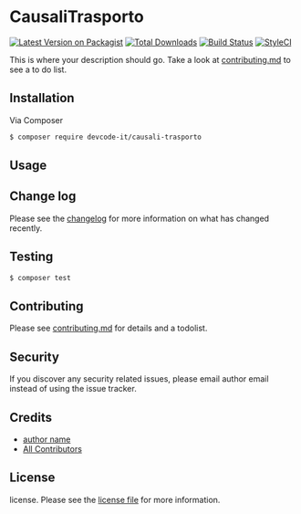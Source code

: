 # CausaliTrasporto

[![Latest Version on Packagist][ico-version]][link-packagist]
[![Total Downloads][ico-downloads]][link-downloads]
[![Build Status][ico-travis]][link-travis]
[![StyleCI][ico-styleci]][link-styleci]

This is where your description should go. Take a look at [contributing.md](contributing.md) to see a to do list.

## Installation

Via Composer

``` bash
$ composer require devcode-it/causali-trasporto
```

## Usage

## Change log

Please see the [changelog](changelog.md) for more information on what has changed recently.

## Testing

``` bash
$ composer test
```

## Contributing

Please see [contributing.md](contributing.md) for details and a todolist.

## Security

If you discover any security related issues, please email author email instead of using the issue tracker.

## Credits

- [author name][link-author]
- [All Contributors][link-contributors]

## License

license. Please see the [license file](license.md) for more information.

[ico-version]: https://img.shields.io/packagist/v/devcode-it/causali-trasporto.svg?style=flat-square
[ico-downloads]: https://img.shields.io/packagist/dt/devcode-it/causali-trasporto.svg?style=flat-square
[ico-travis]: https://img.shields.io/travis/devcode-it/causali-trasporto/master.svg?style=flat-square
[ico-styleci]: https://styleci.io/repos/12345678/shield

[link-packagist]: https://packagist.org/packages/devcode-it/causali-trasporto
[link-downloads]: https://packagist.org/packages/devcode-it/causali-trasporto
[link-travis]: https://travis-ci.org/devcode-it/causali-trasporto
[link-styleci]: https://styleci.io/repos/12345678
[link-author]: https://github.com/devcode-it
[link-contributors]: ../../contributors

